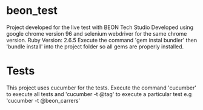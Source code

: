 # beon_test
Project developed for the live test with BEON Tech Studio
Developed using google chrome version 96 and selenium webdriver for the same chrome version.
Ruby Version: 2.6.5
Execute the command 'gem instal bundler' then 'bundle install' into the project folder so all gems are properly installed.
# Tests
This project uses cucumber for the tests.
Execute the command 'cucumber' to execute all tests and 'cucumber -t @tag' to execute a particular test e.g 'cucumber -t @beon_carrers'